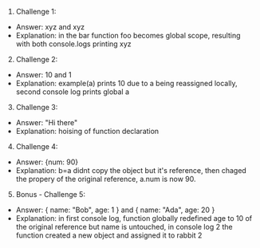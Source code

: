 1. Challenge 1:

- Answer: xyz and xyz
- Explanation: in the bar function foo becomes global scope, resulting with both console.logs printing xyz

2. Challenge 2:

- Answer: 10 and 1
- Explanation: example(a) prints 10 due to a being reassigned locally, second console log prints global a

3. Challenge 3:

- Answer: "Hi there"
- Explanation: hoising of function declaration

4. Challenge 4:

- Answer: {num: 90}
- Explanation: b=a didnt copy the object but it's reference, then chaged the propery of the original reference, a.num is now 90.

5. Bonus - Challenge 5:

- Answer: { name: "Bob", age: 1 } and { name: "Ada", age: 20 }
- Explanation: in first console log, function globally redefined age to 10 of the original reference but name is untouched, in console log 2 the function created a new object and assigned it to rabbit 2
